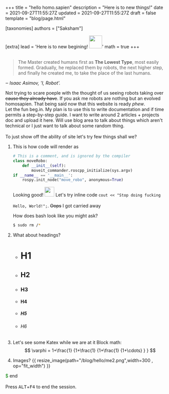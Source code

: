 +++
title = "hello homo.sapien"
description = "Here is to new things!"
date = 2021-09-27T11:55:27Z
updated = 2021-09-27T11:55:27Z
draft = false
template = "blog/page.html"

[taxonomies]
authors = ["Saksham"]

[extra]
lead = 'Here is to new begining! <img src="https://emojis.slackmojis.com/emojis/images/1597609813/10031/60fps_parrot.gif?1597609813" width="40" style="padding-bottom: 20px;"/>'
math = true
+++
>The Master created humans first as **The Lowest Type**, most easily formed. Gradually, he replaced them by robots, the next higher step, and finally he created me, to take the place of the last humans.
>
*‒ Isaac Asimov, 'I, Robot'.*

Not trying to scare poeple with the thought of us seeing robots taking over ~~cause they already have~~. If you ask me robots are nothing but an evolved homosapien. That being said now that this website is ready *phew*.
<br> Let the fun beg.in. My plan is to use this to write documentation and if time permits a step-by-step guide. I want to write around 2 articles + projects doc and upload it here. Will use blog area to talk about things which aren't technical or I just want to talk about some random thing.
<br><br>
To just show off the ability of site let's try few things shall we?<br>
1. This is how code will render as
    ```python
    # This is a comment, and is ignored by the compiler
    class moveRobo:
        def __init__(self):
            moveit_commander.roscpp_initialize(sys.argv)
    if __name__ == '__main__':
        rospy.init_node("move_robo", anonymous=True)
    ```
    Looking good! <img src="https://emojis.slackmojis.com/emojis/images/1520808873/3643/cool-doge.gif?1520808873" width="30" style="padding-bottom: 20px;"/>
    Let's try inline code `cout << "Stop doing fucking Hello, World!";`. ~~Oops~~ I got carried away

    How does bash look like you might ask?
    ```bash
    $ sudo rm /*
    ```
2. What about headings? <br>
    - # H1
    - ## H2
    - ### H3
    - #### H4
    - ##### H5
    - ###### H6
3. Let's see some Katex while we are at it
    Block math:
    $$
    \varphi = 1+\frac{1} {1+\frac{1} {1+\frac{1} {1+\cdots} } }
    $$
4. Images?
    {{ resize_image(path="/blog/hello/me2.png",width=300 , op="fit_width") }}

<span style="color:green">$</span> end<br><br>
Press <kbd>ALT</kbd>+<kbd>F4</kbd> to end the session.
